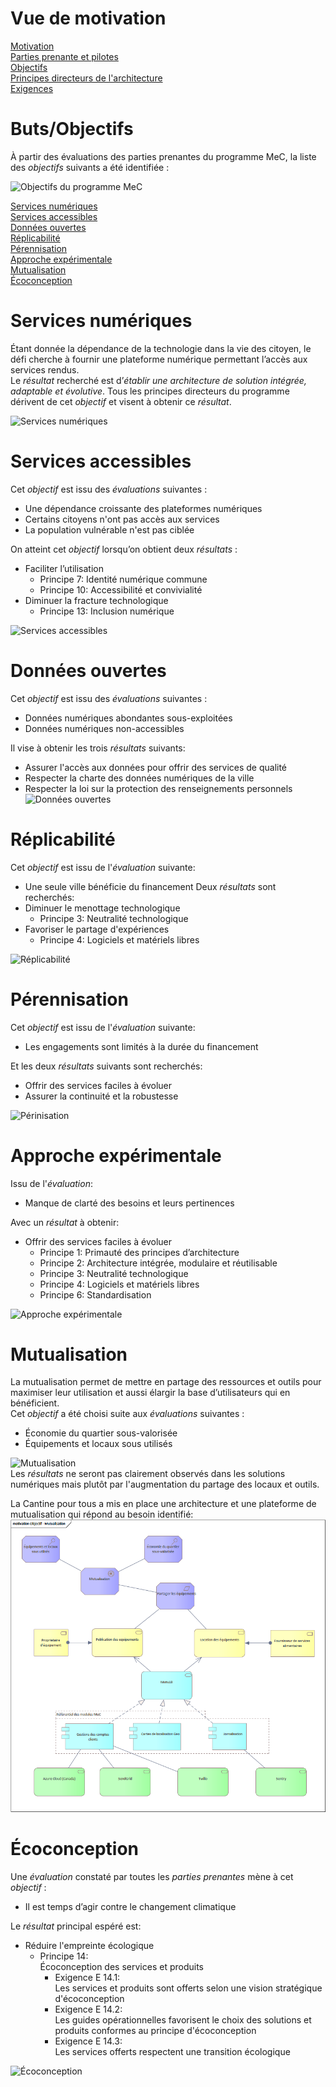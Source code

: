 # Vue de motivation
[Motivation](Readme.md)  
[Parties prenante et pilotes](Stakeholders.md)  
[Objectifs](Goals.md)  
[Principes directeurs de l'architecture](Principes.md)  
[Exigences](Requirements.md)    
# Buts/Objectifs
À partir des évaluations des parties prenantes du programme MeC, la liste des *objectifs* suivants a été identifiée :

![Objectifs du programme MeC](Images/Goals.png)  

[Services numériques](#digital-services)  
[Services accessibles](#accessible-services)  
[Données ouvertes](#open-data)  
[Réplicabilité](#replicability)  
[Pérennisation](#sustainability)  
[Approche expérimentale](#experimentation)  
[Mutualisation](#pooling)  
[Écoconception](#eco-design)  

<a id='digital-services' class='anchor' aria-hidden='true'/>  

# Services numériques  
Étant donnée la dépendance de la technologie dans la vie des citoyen, le défi cherche à fournir une plateforme numérique permettant l’accès aux services rendus.  
Le *résultat* recherché est d’*établir une architecture de solution intégrée, adaptable et évolutive*. Tous les principes directeurs du programme dérivent de cet *objectif* et visent à obtenir ce *résultat*.

![Services numériques](Images/Goal%20-%20Services%20Num%C3%A9riques.png)  
<a id='accessible-services' class='anchor' aria-hidden='true'/>  

# Services accessibles
Cet *objectif* est issu des *évaluations* suivantes :
- Une dépendance croissante des plateformes numériques
- Certains citoyens n'ont pas accès aux services
- La population vulnérable n'est pas ciblée

On atteint cet *objectif* lorsqu’on obtient deux *résultats* :  
-	Faciliter l’utilisation
    - Principe 7: Identité numérique commune
    - Principe 10: Accessibilité et convivialité
-	Diminuer la fracture technologique
    - Principe 13: Inclusion numérique

![Services accessibles](Images/Services%20Accessibles.png)
<a id='open-data' class='anchor' aria-hidden='true'/>  

# Données ouvertes  
Cet *objectif* est issu des *évaluations* suivantes :
- Données numériques abondantes sous-exploitées
- Données numériques non-accessibles

Il vise à obtenir les trois *résultats* suivants:  
- Assurer l'accès aux données pour offrir des services de qualité
- Respecter la charte des données numériques de la ville
- Respecter la loi sur la protection des renseignements personnels
![Données ouvertes](Images/Donnees%20ouvertes.png)
<a id='replicability' class='anchor' aria-hidden='true'/>  

# Réplicabilité 
Cet *objectif* est issu de l'*évaluation* suivante:
- Une seule ville bénéficie du financement
Deux *résultats* sont recherchés:
-	Diminuer le menottage technologique
    -	Principe 3: Neutralité technologique
-	Favoriser le partage d'expériences
    -	Principe 4: Logiciels et matériels libres

![Réplicabilité](Images/Replicabilite.png)
<a id='sustainability' class='anchor' aria-hidden='true'/>  

# Pérennisation 
Cet *objectif* est issu de l'*évaluation* suivante:
- Les engagements sont limités à la durée du financement

Et les deux *résultats* suivants sont recherchés:
- Offrir des services faciles à évoluer
- Assurer la continuité et la robustesse

![Périnisation](Images/Perinisation.png)
<a id='experimentation' class='anchor' aria-hidden='true'/>  

# Approche expérimentale 
Issu de l'*évaluation*:
- Manque de clarté des besoins et leurs pertinences

Avec un *résultat* à obtenir:
- Offrir des services faciles à évoluer
    - Principe 1: Primauté des principes d’architecture
    - Principe 2: Architecture intégrée, modulaire et réutilisable
    - Principe 3: Neutralité technologique
    - Principe 4: Logiciels et matériels libres
    - Principe 6: Standardisation

![Approche expérimentale](Images/Approche%20experimentale.png)
<a id='pooling' class='anchor' aria-hidden='true'/>  

# Mutualisation 
La mutualisation permet de mettre en partage des ressources et outils pour maximiser leur utilisation et aussi élargir la base d’utilisateurs qui en bénéficient.  
Cet *objectif* a été choisi suite aux *évaluations* suivantes :
- Économie du quartier sous-valorisée
- Équipements et locaux sous utilisés  

![Mutualisation](Images/Mutualisation.png)
<a id='eco-design' class='anchor' aria-hidden='true'/>  
Les *résultats* ne seront pas clairement observés dans les solutions numériques mais plutôt par l'augmentation du partage des locaux et outils.  

La Cantine pour tous a mis en place une architecture et une plateforme de mutualisation qui répond au besoin identifié:
![MutuAli](Images/Mutualisation-MutuAli.png)


# Écoconception 
Une *évaluation* constaté par toutes les *parties prenantes* mène à cet *objectif* :
- Il est temps d’agir contre le changement climatique

Le *résultat* principal espéré est:
- Réduire l'empreinte écologique
    - Principe 14:  
    Écoconception des services et produits
        - Exigence E 14.1:  
        Les services et produits sont offerts selon une vision stratégique d'écoconception
        - Exigence E 14.2:  
        Les guides opérationnelles favorisent le choix des solutions et produits conformes au principe d'écoconception
        - Exigence E 14.3:  
        Les services offerts respectent une transition écologique

![Écoconception](Images/Ecoconception.png)
